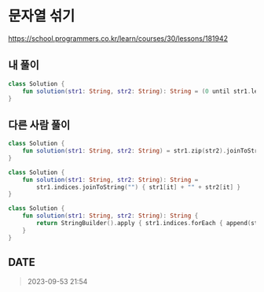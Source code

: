 # 문자열 섞기

https://school.programmers.co.kr/learn/courses/30/lessons/181942

## 내 풀이
```kt
class Solution {
    fun solution(str1: String, str2: String): String = (0 until str1.length).mapIndexed { i, v -> str1[i].toString() + str2[i].toString() }.joinToString("")
}
```

## 다른 사람 풀이 
```kt
class Solution {
    fun solution(str1: String, str2: String) = str1.zip(str2).joinToString("") { (a, b) -> "$a$b" }
}

class Solution {
    fun solution(str1: String, str2: String): String =
        str1.indices.joinToString("") { str1[it] + "" + str2[it] }
}

class Solution {
    fun solution(str1: String, str2: String): String {
        return StringBuilder().apply { str1.indices.forEach { append(str1[it]); append(str2[it]) } }.toString()
    }
}
```

## DATE
> 2023-09-53 21:54


# 